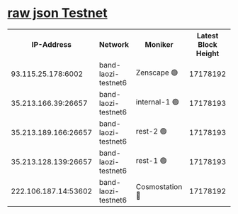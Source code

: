
[raw json Testnet](https://rpc-check.bandt.stavr.tech/bandt/rpcbandt_result.json)
=

<table><tr><th>IP-Address</th><th>Network</th><th>Moniker</th><th>Latest Block Height</th><th>Earliest Block Height</th><th>Catching Up</th><th>Tx Index</th><th>Voting Power</th><th>Scan Time</th></tr><tr><td>93.115.25.178:6002</td><td>band-laozi-testnet6</td><td>Zenscape 🟢</td><td>17178192</td><td>12460001</td><td>False</td><td>on</td><td>0</td><td>2024-03-27T02:51:16.395442920UTC</td></tr><tr><td>35.213.166.39:26657</td><td>band-laozi-testnet6</td><td>internal-1 🟢</td><td>17178193</td><td>17078193</td><td>False</td><td>on</td><td>0</td><td>2024-03-27T02:51:18.661280359UTC</td></tr><tr><td>35.213.189.166:26657</td><td>band-laozi-testnet6</td><td>rest-2 🟢</td><td>17178193</td><td>17078193</td><td>False</td><td>on</td><td>0</td><td>2024-03-27T02:51:19.516009875UTC</td></tr><tr><td>35.213.128.139:26657</td><td>band-laozi-testnet6</td><td>rest-1 🟢</td><td>17178193</td><td>17078193</td><td>False</td><td>on</td><td>0</td><td>2024-03-27T02:51:20.439671199UTC</td></tr><tr><td>222.106.187.14:53602</td><td>band-laozi-testnet6</td><td>Cosmostation 🔴</td><td>17178192</td><td>17145001</td><td>False</td><td>on</td><td>2203686</td><td>2024-03-27T02:51:17.771163190UTC</td></tr></table>
